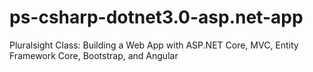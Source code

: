 # ps-csharp-dotnet3.0-asp.net-app
Pluralsight Class: Building a Web App with ASP.NET Core, MVC, Entity Framework Core, Bootstrap, and Angular
